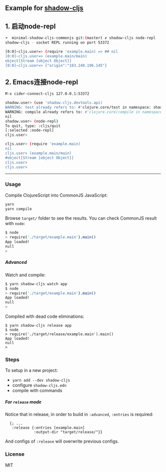 
Example for [shadow-cljs](https://github.com/thheller/shadow-cljs)
----

## 1. 启动node-repl

```bash
➜  minimal-shadow-cljs-commonjs git:(master) ✗ shadow-cljs node-repl
shadow-cljs - socket REPL running on port 53372

[0:0]~cljs.user=> (require 'example.main) => ## nil
[0:0]~cljs.user=> (example.main/main)
object[Stream [object Object]]
[0:0]~cljs.user=> {"origin":"183.240.196.145"}

```

## 2. Emacs连接node-repl
```bash
M-x cider-connect-cljs 127.0.0.1:53372

shadow.user> (use 'shadow.cljs.devtools.api)
WARNING: test already refers to: #'clojure.core/test in namespace: shadow.user, being replaced by: #'shadow.cljs.devtools.api/test
WARNING: compile already refers to: #'clojure.core/compile in namespace: shadow.user, being replaced by: #'shadow.cljs.devtools.api/compile
nil
shadow.user> (node-repl)
To quit, type: :cljs/quit
[:selected :node-repl]
cljs.user>

cljs.user> (require 'example.main)
nil
cljs.user> (example.main/main)
#object[Stream [object Object]]
cljs.user>
cljs.user>


```

------------


### Usage

Compile ClojureScript into CommonJS JavaScript:

```bash
yarn
yarn compile
```

Browse `target/` folder to see the results. You can check CommonJS result with `node`:

```bash
$ node
> require('./target/example.main').main()
App loaded!
null
>
```

##### Advanced

Watch and compile:

```bash
$ yarn shadow-cljs watch app
$ node
> require('./target/example.main').main()
App loaded!
null
>
```

Compiled with dead code eliminations:

```basn
$ yarn shadow-cljs release app
$ node
> require('./target/release/example.main').main()
App loaded!
null
>
```

### Steps

To setup in a new project:

* `yarn add --dev shadow-cljs`
* configure `shadow-cljs.edn`
* compile with commands

##### For `release` mode

Notice that in release, in order to build in `:advanced`, `:entries` is required:

```edn
  {; ...
   :release {:entries [example.main]
             :output-dir "target/release/"}}
```

And configs of `:release` will overwrite previous configs.

### License

MIT
